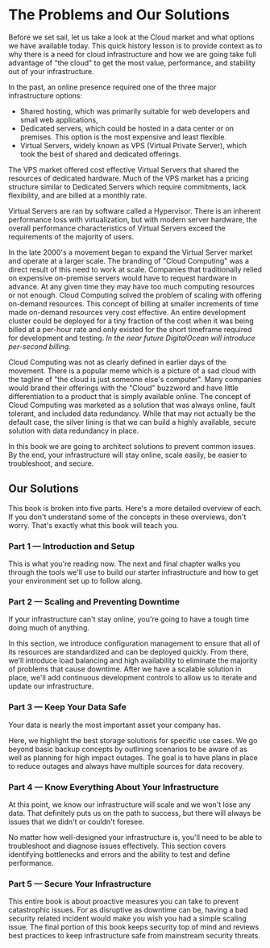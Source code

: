 # The Problems and Our Solutions

Before we set sail, let us take a look at the Cloud market and what options we have available today. This quick history lesson is to provide context as to why there is a need for cloud infrastructure and how we are going take full advantage of "the cloud" to get the most value, performance, and stability out of your infrastructure.

In the past, an online presence required one of the three major infrastructure options:

* Shared hosting, which was primarily suitable for web developers and small web applications,
* Dedicated servers, which could be hosted in a data center or on premises. This option is the most expensive and least flexible.
* Virtual Servers, widely known as VPS (Virtual Private Server), which took the best of shared and dedicated offerings.

The VPS market offered cost effective Virtual Servers that shared the resources of dedicated hardware. Much of the VPS market has a pricing structure similar to Dedicated Servers which require commitments, lack flexibility, and are billed at a monthly rate.

Virtual Servers are ran by software called a Hypervisor. There is an inherent performance loss with virtualization, but with modern server hardware, the overall performance characteristics of Virtual Servers exceed the requirements of the majority of users. 

In the late 2000's a movement began to expand the Virtual Server market and operate at a larger scale. The branding of "Cloud Computing" was a direct result of this need to work at scale. Companies that traditionally relied on expensive on-premise servers would have to request hardware in advance. At any given time they may have too much computing resources or not enough. Cloud Computing solved the problem of scaling with offering on-demand resources. This concept of billing at smaller increments of time made on-demand resources very cost effective. An entire development cluster could be deployed for a tiny fraction of the cost when it was being billed at a per-hour rate and only existed for the short timeframe required for development and testing. _In the near future DigitalOcean will introduce per-second billing._

Cloud Computing was not as clearly defined in earlier days of the movement. There is a popular meme which is a picture of a sad cloud with the tagline of "the cloud is just someone else's computer". Many companies would brand their offerings with the "Cloud" buzzword and have little differentiation to a product that is simply available online. The concept of Cloud Computing was marketed as a solution that was always online, fault tolerant, and included data redundancy.  While that may not actually be the default case, <!-- TODO: This part is interesting. Maybe we can expand the expectations of the cloud versus its reality, and why all this architecting is necessary. --> the silver lining is that we can build a highly available, secure solution with data redundancy in place. 

In this book we are going to architect solutions to prevent common issues. By the end, your infrastructure will stay online, scale easily, be easier to troubleshoot, and secure.

## Our Solutions

This book is broken into five parts. Here's a more detailed overview of each. If you don't understand some of the concepts in these overviews, don't worry. That's exactly what this book will teach you.

### Part 1 — Introduction and Setup

This is what you're reading now. The next and final chapter walks you through the tools we'll use to build our starter infrastructure and how to get your environment set up to follow along.

### Part 2 — Scaling and Preventing Downtime 
If your infrastructure can't stay online, you're going to have a tough time doing much of anything.

In this section, we introduce configuration management to ensure that all of its resources are standardized and can be deployed quickly. From there, we'll introduce load balancing and high availability to eliminate the majority of problems that cause downtime. After we have a scalable solution in place, we'll add continuous development controls to allow us to iterate and update our infrastructure.

### Part 3 — Keep Your Data Safe
Your data is nearly the most important asset your company has.

Here, we highlight the best storage solutions for specific use cases. We go beyond basic backup concepts by outlining scenarios to be aware of <!-- TODO: for what purpose? / why do they need to be aware of those scenarios? --> as well as planning for high impact outages. The goal is to have plans in place to reduce outages and always have multiple sources for data recovery.

### Part 4 — Know Everything About Your Infrastructure
At this point, we know our infrastructure will scale and we won't lose any data. That definitely puts us on the path to success, but there will always be issues that we didn't or couldn't foresee.

No matter how well-designed your infrastructure is, you'll need to be able to troubleshoot and diagnose issues effectively. This section covers identifying bottlenecks and errors and the ability to test and define performance.

### Part 5 — Secure Your Infrastructure 
This entire book is about proactive measures you can take to prevent catastrophic issues. For as disruptive as downtime can be, having a bad security related incident would make you wish you had a simple scaling issue. The final portion of this book keeps security top of mind and reviews best practices to keep infrastructure safe from mainstream security threats.
